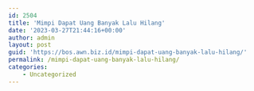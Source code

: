```yaml
---
id: 2504
title: 'Mimpi Dapat Uang Banyak Lalu Hilang'
date: '2023-03-27T21:44:16+00:00'
author: admin
layout: post
guid: 'https://bos.awn.biz.id/mimpi-dapat-uang-banyak-lalu-hilang/'
permalink: /mimpi-dapat-uang-banyak-lalu-hilang/
categories:
    - Uncategorized
---
```


